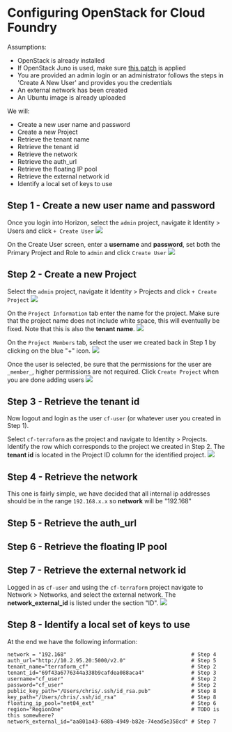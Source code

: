 # Configuring OpenStack for Cloud Foundry

Assumptions:

 - OpenStack is already installed
 - If OpenStack Juno is used, make sure [this patch](https://blog.starkandwayne.com/2015/05/05/openstack-juno-static-ip-patch/) is applied
 - You are provided an admin login or an administrator follows the steps in 'Create A New User' and provides you the credentials
 - An external network has been created
 - An Ubuntu image is already uploaded

We will:

 - Create a new user name and password
 - Create a new Project
 - Retrieve the tenant name
 - Retrieve the tenant id
 - Retrieve the network
 - Retrieve the auth_url
 - Retrieve the floating IP pool
 - Retrieve the external network id
 - Identify a local set of keys to use


## Step 1 - Create a new user name and password

Once you login into Horizon, select the `admin` project, navigate it Identity > Users and click `+ Create User`
![](https://raw.githubusercontent.com/cweibel/blog/master/images/Users-OpenStack-Dashboard-1.jpg)

On the Create User screen, enter a **username** and **password**, set both the Primary Project and Role to `admin` and click `Create User`
![](https://raw.githubusercontent.com/cweibel/blog/master/images/Users-OpenStack-Dashboard-2.png)


## Step 2 - Create a new Project

Select the `admin` project, navigate it Identity > Projects and click `+ Create Project`
![](https://raw.githubusercontent.com/cweibel/blog/master/images/Projects-OpenStack-Dashboard-4.png)

On the `Project Information` tab enter the name for the project. Make sure that the project name does not include white space, this will eventually be fixed. Note that this is also the **tenant name**.
![](https://raw.githubusercontent.com/cweibel/blog/master/images/Projects-OpenStack-Dashboard-3.png)

On the `Project Members` tab, select the user we created back in Step 1 by clicking on the blue "+" icon.
![](https://raw.githubusercontent.com/cweibel/blog/master/images/Projects-OpenStack-Dashboard-2.png)

Once the user is selected, be sure that the permissions for the user are `_member_`, higher permissions are not required.  Click `Create Project` when you are done adding users
![](https://raw.githubusercontent.com/cweibel/blog/master/images/Projects-OpenStack-Dashboard-1.png)


## Step 3 - Retrieve the tenant id

Now logout and login as the user `cf-user` (or whatever user you created in Step 1).

Select `cf-terraform` as the project and navigate to Identity > Projects.  Identify the row which corresponds to the project we created in Step 2. The **tenant id** is located in the Project ID column for the identified project.
![](https://raw.githubusercontent.com/cweibel/blog/master/images/Projects-OpenStack-Dashboard.png)


## Step 4 - Retrieve the network

This one is fairly simple, we have decided that all internal ip addresses should be in the range `192.168.x.x` so **network** will be "192.168"


## Step 5 - Retrieve the auth_url
## Step 6 - Retrieve the floating IP pool
## Step 7 - Retrieve the external network id

Logged in as `cf-user` and using the `cf-terraform` project navigate to Network > Networks, and select the external network. The **network_external_id** is listed under the section "ID".
![](https://raw.githubusercontent.com/cweibel/blog/master/images/Network-Detail-OpenStack-Dashboard.png)

## Step 8 - Identify a local set of keys to use

At the end we have the following information:
```
network = "192.168"                                        # Step 4
auth_url="http://10.2.95.20:5000/v2.0"                     # Step 5
tenant_name="terraform_cf"                                 # Step 2
tenant_id="69f43a6776344a338b9cafdea088aca4"               # Step 3
username="cf_user"                                         # Step 2
password="cf_user"                                         # Step 2
public_key_path="/Users/chris/.ssh/id_rsa.pub"             # Step 8
key_path="/Users/chris/.ssh/id_rsa"                        # Step 8
floating_ip_pool="net04_ext"                               # Step 6
region="RegionOne"                                         # TODO is this somewhere?
network_external_id="aa801a43-688b-4949-b82e-74ead5e358cd" # Step 7
```
